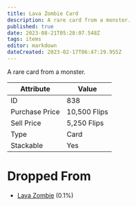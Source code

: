 ```yaml
---
title: Lava Zombie Card
description: A rare card from a monster.
published: true
date: 2023-08-21T05:28:07.548Z
tags: items
editor: markdown
dateCreated: 2023-02-17T06:47:29.955Z
---
```


A rare card from a monster.

|Attribute|Value|
|-|-|
|ID|838|
|Purchase Price|10,500 Flips|
|Sell Price|5,250 Flips|
|Type|Card|
|Stackable|Yes|


# Dropped From
 * [Lava Zombie](/monsters/lava-zombie) (0.1%)
